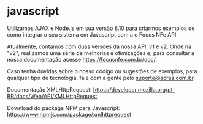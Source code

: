 # javascript

Utilizamos AJAX e Node.js em sua versão 8.10 para criarmos exemplos de como integrar o seu sistema em Javascript com a o Focus NFe API.

Atualmente, contamos com duas versões da nossa API, v1 e v2. Onde na "v2", realizamos uma série de melhorias e otimizações e, para consultar a nossa documentação acesse https://focusnfe.com.br/doc/.

Caso tenha dúvidas sobre o nosso código ou sugestões de exemplos, para qualquer tipo de tecnologia, fale com a gente pelo suporte@acras.com.br.

Documentação XMLHttpRequest: https://developer.mozilla.org/pt-BR/docs/Web/API/XMLHttpRequest

Download do package NPM para Javascript: https://www.npmjs.com/package/xmlhttprequest
